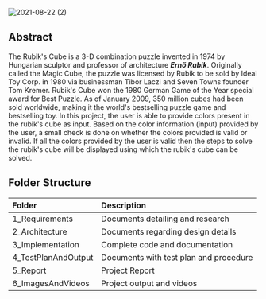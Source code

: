 ![2021-08-22 (2)](https://user-images.githubusercontent.com/65846052/130355822-6a93f313-8170-448d-8e05-b02ebd44aa49.png)

## Abstract 
The Rubik's Cube is a 3-D combination puzzle invented in 1974 by Hungarian sculptor and professor of architecture ***Ernő Rubik***. Originally called the Magic Cube, the puzzle was licensed by Rubik to be sold by Ideal Toy Corp. in 1980 via businessman Tibor Laczi and Seven Towns founder Tom Kremer. Rubik's Cube won the 1980 German Game of the Year special award for Best Puzzle. As of January 2009, 350 million cubes had been sold worldwide, making it the world's bestselling puzzle game and bestselling toy.
In this project, the user is able to provide colors present in the rubik's cube as input. Based on the color information (input) provided by the user, a small check is done on whether the colors provided is valid or invalid. If all the colors provided by the user is valid then the steps to solve the rubik's cube will be displayed using which the rubik's cube can be solved.

## Folder Structure
|Folder|Description|
|:-----|:----------|
|1_Requirements|Documents detailing and research|
|2_Architecture|Documents regarding design details|
|3_Implementation|Complete code and documentation|
|4_TestPlanAndOutput|Documents with test plan and procedure|
|5_Report|Project Report|
|6_ImagesAndVideos|Project output and videos|
